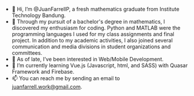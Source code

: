 - 👋 Hi, I’m @JuanFarrellP, a fresh mathematics graduate from Institute Technology Bandung.
- 📘 Through my pursuit of a bachelor's degree in mathematics, I discovered my enthusiasm for coding. Python and MATLAB were the programming languages I used for my class assignments and final project. In addition to my academic activities, I also joined several communication and media divisions in student organizations and committees.
- 👀 As of late, I’ve been interested in Web/Mobile Development.
- 🌱 I’m currently learning Vue.js (Javascript, html, and SASS) with Quasar Framework and Firebase.
- 📫 You can reach me by sending an email to juanfarrell.work@gmail.com.

<!---
JuanFarrellP/JuanFarrellP is a ✨ special ✨ repository because its `README.md` (this file) appears on your GitHub profile.
You can click the Preview link to take a look at your changes.
--->
